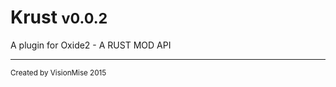 # Krust <small>v0.0.2</small>
A plugin for Oxide2 - A RUST MOD API

---
<small>Created by VisionMise 2015</small>
